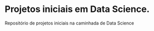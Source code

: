 # Projetos iniciais em Data Science.
Repositório de projetos iniciais na caminhada de Data Science 
